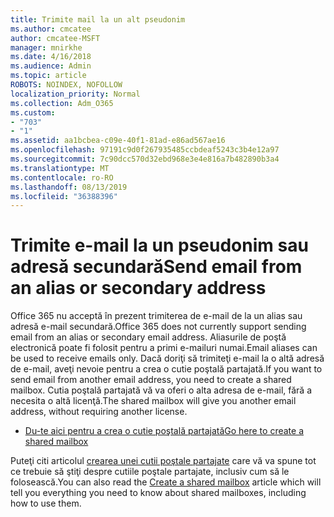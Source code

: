 ```yaml
---
title: Trimite mail la un alt pseudonim
ms.author: cmcatee
author: cmcatee-MSFT
manager: mnirkhe
ms.date: 4/16/2018
ms.audience: Admin
ms.topic: article
ROBOTS: NOINDEX, NOFOLLOW
localization_priority: Normal
ms.collection: Adm_O365
ms.custom:
- "703"
- "1"
ms.assetid: aa1bcbea-c09e-40f1-81ad-e86ad567ae16
ms.openlocfilehash: 97191c9d0f267935485ccbdeaf5243c3b4e12a97
ms.sourcegitcommit: 7c90dcc570d32ebd968e3e4e816a7b482890b3a4
ms.translationtype: MT
ms.contentlocale: ro-RO
ms.lasthandoff: 08/13/2019
ms.locfileid: "36388396"
---
```

# <a name="send-email-from-an-alias-or-secondary-address"></a><span data-ttu-id="dd5c9-102">Trimite e-mail la un pseudonim sau adresă secundară</span><span class="sxs-lookup"><span data-stu-id="dd5c9-102">Send email from an alias or secondary address</span></span>

<span data-ttu-id="dd5c9-103">Office 365 nu acceptă în prezent trimiterea de e-mail de la un alias sau adresă e-mail secundară.</span><span class="sxs-lookup"><span data-stu-id="dd5c9-103">Office 365 does not currently support sending email from an alias or secondary email address.</span></span> <span data-ttu-id="dd5c9-104">Aliasurile de poştă electronică poate fi folosit pentru a primi e-mailuri numai.</span><span class="sxs-lookup"><span data-stu-id="dd5c9-104">Email aliases can be used to receive emails only.</span></span> <span data-ttu-id="dd5c9-105">Dacă doriţi să trimiteţi e-mail la o altă adresă de e-mail, aveţi nevoie pentru a crea o cutie poştală partajată.</span><span class="sxs-lookup"><span data-stu-id="dd5c9-105">If you want to send email from another email address, you need to create a shared mailbox.</span></span> <span data-ttu-id="dd5c9-106">Cutia poştală partajată vă va oferi o alta adresa de e-mail, fără a necesita o altă licenţă.</span><span class="sxs-lookup"><span data-stu-id="dd5c9-106">The shared mailbox will give you another email address, without requiring another license.</span></span>
  
- [<span data-ttu-id="dd5c9-107">Du-te aici pentru a crea o cutie poştală partajată</span><span class="sxs-lookup"><span data-stu-id="dd5c9-107">Go here to create a shared mailbox</span></span>](https://portal.office.com/AdminPortal/Home#/AssistedGuide/addemailoptions)

<span data-ttu-id="dd5c9-108">Puteţi citi articolul [crearea unei cutii poştale partajate](https://docs.microsoft.com/en-us/office365/admin/email/create-a-shared-mailbox) care vă va spune tot ce trebuie să ştiţi despre cutiile poştale partajate, inclusiv cum să le folosească.</span><span class="sxs-lookup"><span data-stu-id="dd5c9-108">You can also read the [Create a shared mailbox](https://docs.microsoft.com/en-us/office365/admin/email/create-a-shared-mailbox) article which will tell you everything you need to know about shared mailboxes, including how to use them.</span></span>